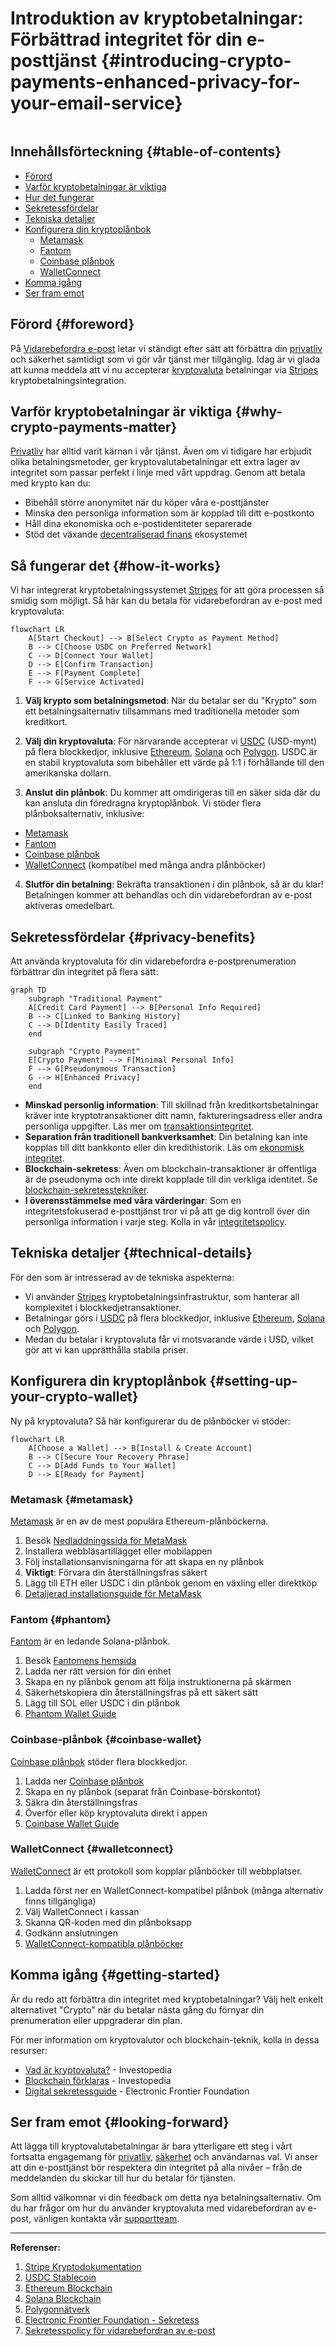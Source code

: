 # Introduktion av kryptobetalningar: Förbättrad integritet för din e-posttjänst {#introducing-crypto-payments-enhanced-privacy-for-your-email-service}

<img loading="lazy" src="/img/articles/crypto-payments.webp" alt="" class="rounded-lg" />

## Innehållsförteckning {#table-of-contents}

* [Förord](#foreword)
* [Varför kryptobetalningar är viktiga](#why-crypto-payments-matter)
* [Hur det fungerar](#how-it-works)
* [Sekretessfördelar](#privacy-benefits)
* [Tekniska detaljer](#technical-details)
* [Konfigurera din kryptoplånbok](#setting-up-your-crypto-wallet)
  * [Metamask](#metamask)
  * [Fantom](#phantom)
  * [Coinbase plånbok](#coinbase-wallet)
  * [WalletConnect](#walletconnect)
* [Komma igång](#getting-started)
* [Ser fram emot](#looking-forward)

## Förord {#foreword}

På [Vidarebefordra e-post](https://forwardemail.net) letar vi ständigt efter sätt att förbättra din [privatliv](https://en.wikipedia.org/wiki/Privacy) och säkerhet samtidigt som vi gör vår tjänst mer tillgänglig. Idag är vi glada att kunna meddela att vi nu accepterar [kryptovaluta](https://en.wikipedia.org/wiki/Cryptocurrency) betalningar via [Stripes](https://stripe.com) kryptobetalningsintegration.

## Varför kryptobetalningar är viktiga {#why-crypto-payments-matter}

[Privatliv](https://en.wikipedia.org/wiki/Internet_privacy) har alltid varit kärnan i vår tjänst. Även om vi tidigare har erbjudit olika betalningsmetoder, ger kryptovalutabetalningar ett extra lager av integritet som passar perfekt i linje med vårt uppdrag. Genom att betala med krypto kan du:

* Bibehåll större anonymitet när du köper våra e-posttjänster
* Minska den personliga information som är kopplad till ditt e-postkonto
* Håll dina ekonomiska och e-postidentiteter separerade
* Stöd det växande [decentraliserad finans](https://en.wikipedia.org/wiki/Decentralized_finance) ekosystemet

## Så fungerar det {#how-it-works}

Vi har integrerat kryptobetalningssystemet [Stripes](https://docs.stripe.com/crypto) för att göra processen så smidig som möjligt. Så här kan du betala för vidarebefordran av e-post med kryptovaluta:

```mermaid
flowchart LR
    A[Start Checkout] --> B[Select Crypto as Payment Method]
    B --> C[Choose USDC on Preferred Network]
    C --> D[Connect Your Wallet]
    D --> E[Confirm Transaction]
    E --> F[Payment Complete]
    F --> G[Service Activated]
```

1. **Välj krypto som betalningsmetod**: När du betalar ser du "Krypto" som ett betalningsalternativ tillsammans med traditionella metoder som kreditkort.

2. **Välj din kryptovaluta**: För närvarande accepterar vi [USDC](https://en.wikipedia.org/wiki/USD_Coin) (USD-mynt) på flera blockkedjor, inklusive [Ethereum](https://ethereum.org), [Solana](https://solana.com) och [Polygon](https://polygon.technology). USDC är en stabil kryptovaluta som bibehåller ett värde på 1:1 i förhållande till den amerikanska dollarn.

3. **Anslut din plånbok**: Du kommer att omdirigeras till en säker sida där du kan ansluta din föredragna kryptoplånbok. Vi stöder flera plånboksalternativ, inklusive:
* [Metamask](https://metamask.io)
* [Fantom](https://phantom.app)
* [Coinbase plånbok](https://www.coinbase.com/wallet)
* [WalletConnect](https://walletconnect.com) (kompatibel med många andra plånböcker)

4. **Slutför din betalning**: Bekräfta transaktionen i din plånbok, så är du klar! Betalningen kommer att behandlas och din vidarebefordran av e-post aktiveras omedelbart.

## Sekretessfördelar {#privacy-benefits}

Att använda kryptovaluta för din vidarebefordra e-postprenumeration förbättrar din integritet på flera sätt:

```mermaid
graph TD
    subgraph "Traditional Payment"
    A[Credit Card Payment] --> B[Personal Info Required]
    B --> C[Linked to Banking History]
    C --> D[Identity Easily Traced]
    end

    subgraph "Crypto Payment"
    E[Crypto Payment] --> F[Minimal Personal Info]
    F --> G[Pseudonymous Transaction]
    G --> H[Enhanced Privacy]
    end
```

* **Minskad personlig information**: Till skillnad från kreditkortsbetalningar kräver inte kryptotransaktioner ditt namn, faktureringsadress eller andra personliga uppgifter. Läs mer om [transaktionsintegritet](https://en.wikipedia.org/wiki/Privacy_coin).
* **Separation från traditionell bankverksamhet**: Din betalning kan inte kopplas till ditt bankkonto eller din kredithistorik. Läs om [ekonomisk integritet](https://en.wikipedia.org/wiki/Financial_privacy).
* **Blockchain-sekretess**: Även om blockchain-transaktioner är offentliga är de pseudonyma och inte direkt kopplade till din verkliga identitet. Se [blockchain-sekretesstekniker](https://en.wikipedia.org/wiki/Privacy_and_blockchain).
* **I överensstämmelse med våra värderingar**: Som en integritetsfokuserad e-posttjänst tror vi på att ge dig kontroll över din personliga information i varje steg. Kolla in vår [integritetspolicy](/privacy).

## Tekniska detaljer {#technical-details}

För den som är intresserad av de tekniska aspekterna:

* Vi använder [Stripes](https://docs.stripe.com/crypto/stablecoin-payments) kryptobetalningsinfrastruktur, som hanterar all komplexitet i blockkedjetransaktioner.
* Betalningar görs i [USDC](https://www.circle.com/en/usdc) på flera blockkedjor, inklusive [Ethereum](https://ethereum.org), [Solana](https://solana.com) och [Polygon](https://polygon.technology).
* Medan du betalar i kryptovaluta får vi motsvarande värde i USD, vilket gör att vi kan upprätthålla stabila priser.

## Konfigurera din kryptoplånbok {#setting-up-your-crypto-wallet}

Ny på kryptovaluta? Så här konfigurerar du de plånböcker vi stöder:

```mermaid
flowchart LR
    A[Choose a Wallet] --> B[Install & Create Account]
    B --> C[Secure Your Recovery Phrase]
    C --> D[Add Funds to Your Wallet]
    D --> E[Ready for Payment]
```

### Metamask {#metamask}

[Metamask](https://metamask.io) är en av de mest populära Ethereum-plånböckerna.

1. Besök [Nedladdningssida för MetaMask](https://metamask.io/download/)
2. Installera webbläsartillägget eller mobilappen
3. Följ installationsanvisningarna för att skapa en ny plånbok
4. **Viktigt**: Förvara din återställningsfras säkert
5. Lägg till ETH eller USDC i din plånbok genom en växling eller direktköp
6. [Detaljerad installationsguide för MetaMask](https://metamask.io/faqs/)

### Fantom {#phantom}

[Fantom](https://phantom.app) är en ledande Solana-plånbok.

1. Besök [Fantomens hemsida](https://phantom.app/)
2. Ladda ner rätt version för din enhet
3. Skapa en ny plånbok genom att följa instruktionerna på skärmen
4. Säkerhetskopiera din återställningsfras på ett säkert sätt
5. Lägg till SOL eller USDC i din plånbok
6. [Phantom Wallet Guide](https://help.phantom.app/hc/en-us/articles/4406388623251-How-to-create-a-new-wallet)

### Coinbase-plånbok {#coinbase-wallet}

[Coinbase plånbok](https://www.coinbase.com/wallet) stöder flera blockkedjor.

1. Ladda ner [Coinbase plånbok](https://www.coinbase.com/wallet/downloads)
2. Skapa en ny plånbok (separat från Coinbase-börskontot)
3. Säkra din återställningsfras
4. Överför eller köp kryptovaluta direkt i appen
5. [Coinbase Wallet Guide](https://www.coinbase.com/learn/tips-and-tutorials/how-to-set-up-a-crypto-wallet)

### WalletConnect {#walletconnect}

[WalletConnect](https://walletconnect.com) är ett protokoll som kopplar plånböcker till webbplatser.

1. Ladda först ner en WalletConnect-kompatibel plånbok (många alternativ finns tillgängliga)
2. Välj WalletConnect i kassan
3. Skanna QR-koden med din plånboksapp
4. Godkänn anslutningen
5. [WalletConnect-kompatibla plånböcker](https://walletconnect.com/registry/wallets)

## Komma igång {#getting-started}

Är du redo att förbättra din integritet med kryptobetalningar? Välj helt enkelt alternativet "Crypto" när du betalar nästa gång du förnyar din prenumeration eller uppgraderar din plan.

För mer information om kryptovalutor och blockchain-teknik, kolla in dessa resurser:

* [Vad är kryptovaluta?](https://www.investopedia.com/terms/c/cryptocurrency.asp) - Investopedia
* [Blockchain förklaras](https://www.investopedia.com/terms/b/blockchain.asp) - Investopedia
* [Digital sekretessguide](https://www.eff.org/issues/privacy) - Electronic Frontier Foundation

## Ser fram emot {#looking-forward}

Att lägga till kryptovalutabetalningar är bara ytterligare ett steg i vårt fortsatta engagemang för [privatliv](https://en.wikipedia.org/wiki/Privacy), [säkerhet](https://en.wikipedia.org/wiki/Computer_security) och användarnas val. Vi anser att din e-posttjänst bör respektera din integritet på alla nivåer – från de meddelanden du skickar till hur du betalar för tjänsten.

Som alltid välkomnar vi din feedback om detta nya betalningsalternativ. Om du har frågor om hur du använder kryptovaluta med vidarebefordran av e-post, vänligen kontakta vår [supportteam](/help).

---

**Referenser:**

1. [Stripe Kryptodokumentation](https://docs.stripe.com/crypto)
2. [USDC Stablecoin](https://www.circle.com/en/usdc)
3. [Ethereum Blockchain](https://ethereum.org)
4. [Solana Blockchain](https://solana.com)
5. [Polygonnätverk](https://polygon.technology)
6. [Electronic Frontier Foundation - Sekretess](https://www.eff.org/issues/privacy)
7. [Sekretesspolicy för vidarebefordran av e-post](/privacy)